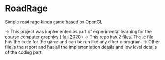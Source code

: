 # RoadRage
Simple road rage kinda game based on OpenGL

-> This project was implemented as part of experimental learning for the course computer graphics ( fall 2020 )
-> This repo has 2 files. The .c file has the code for the game and can be run like any other c program.
-> Other file is the report and has all the implementation details and low level details of the coding part.

